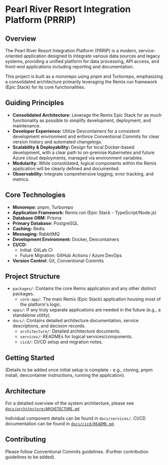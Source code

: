 # Pearl River Resort Integration Platform (PRRIP)

## Overview

The Pearl River Resort Integration Platform (PRRIP) is a modern, service-oriented application designed to integrate various data sources and legacy systems, providing a unified platform for data processing, API access, and front-end applications including reporting and documentation.

This project is built as a monorepo using pnpm and Turborepo, emphasizing a consolidated architecture primarily leveraging the Remix.run framework (Epic Stack) for its core functionalities.

## Guiding Principles

*   **Consolidated Architecture:** Leverage the Remix Epic Stack for as much functionality as possible to simplify development, deployment, and maintenance.
*   **Developer Experience:** Utilize Devcontainers for a consistent development environment and enforce Conventional Commits for clear version history and automated changelogs.
*   **Scalability & Deployability:** Design for local Docker-based development, with a clear path to on-premise Kubernetes and future Azure cloud deployments, managed via environment variables.
*   **Modularity:** While consolidated, logical components within the Remix application will be clearly defined and documented.
*   **Observability:** Integrate comprehensive logging, error tracking, and metrics.

## Core Technologies

*   **Monorepo:** pnpm, Turborepo
*   **Application Framework:** Remix.run (Epic Stack - TypeScript/Node.js)
*   **Database ORM:** Prisma
*   **Primary Database:** PostgreSQL
*   **Caching:** Redis
*   **Messaging:** RabbitMQ
*   **Development Environment:** Docker, Devcontainers
*   **CI/CD:**
    *   Initial: GitLab CI
    *   Future Migration: GitHub Actions / Azure DevOps
*   **Version Control:** Git, Conventional Commits

## Project Structure

*   `packages/`: Contains the core Remix application and any other distinct packages.
    *   `core-app/`: The main Remix (Epic Stack) application housing most of the platform's logic.
*   `apps/`: If any truly separate applications are needed in the future (e.g., a standalone utility).
*   `docs/`: Contains detailed architecture documentation, service descriptions, and decision records.
    *   `architecture/`: Detailed architecture documents.
    *   `services/`: READMEs for logical services/components.
    *   `cicd/`: CI/CD setup and migration notes.

## Getting Started

(Details to be added once initial setup is complete - e.g., cloning, pnpm install, devcontainer instructions, running the application).

## Architecture

For a detailed overview of the system architecture, please see [`docs/architecture/ARCHITECTURE.md`](docs/architecture/ARCHITECTURE.md).

Individual component details can be found in `docs/services/`.
CI/CD documentation can be found in [`docs/cicd/README.md`](docs/cicd/README.md).

## Contributing

Please follow Conventional Commits guidelines.
(Further contribution guidelines to be added).